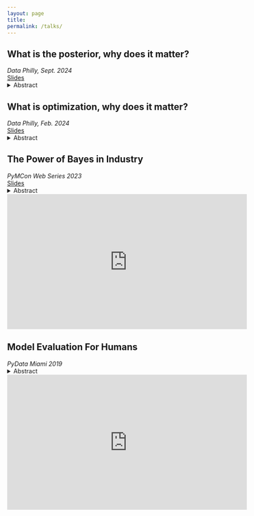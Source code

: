 ```yaml
---
layout: page
title: 
permalink: /talks/
---
```



<div class="talk-overview">
	<h2>What is the posterior, why does it matter?</h2>
	<div><em>Data Philly, Sept. 2024</em></div>
	<div><a href="{{ site.baseurl }}/slides/what-is-the-posterior.html">Slides</a></div>

<details>
<summary>Abstract</summary>
<div markdown="1">

We've all seen it. That neon sign hanging on the wall of some math department somewhere. Bayes' Rule. An expression of conditional probability. And when it's a model conditioned on data, it's Bayesian Inference. Evaluating the right hand side of that equation, transforming the left into a posterior distribution. Though often reduced to a point estimate or confidence interval, when left as a distribution interesting possibilities abound...

The primary goal of this talk is to answer the second half of its title: why should you care? After providing a brief overview of how the posterior fits into Bayesian Inference we'll focus on application. Examples from domains such as finance, investing, E-commerce and baseball will drive the content and demonstrate the versatility this approach affords. Attendees should leave with an understanding of the role of the posterior distribution and ideas of how to apply this to their own work. 

</div>
</details>

</div>


<div class="talk-overview">
<h2>What is optimization, why does it matter?</h2>
<div><em>Data Philly, Feb. 2024</em></div>
<div><a href="{{ site.baseurl }}/slides/data-philly-optimization.html">Slides</a><div>

<details>
<summary>Abstract</summary>
<div markdown="1">

In data science, we often think of optimization as the engine that fires
each time `model.fit(X, y)` is called. Perhaps less considered is that
these methods are a subset of a much larger discipline, with applications in
data science that reach beyond machine learning: mathematical optimization.

In this talk we'll try and answer the questions: "What makes mathematical
optimization special, and why should data scientists care?" Along the
way we'll walk through examples which demonstrate how these tools
can extend and complement the familiar methods within the machine learning
toolbox. Having established a basic understanding of the sort of problems
these methods place within our grasp, we'll conclude with examples of real
world applications from industries such as Healthcare, Marketing and
Advertising.

</div>
</details>

</div>

<div class="talk-overview">
<h2>The Power of Bayes in Industry</h2>
<div><em> PyMCon Web Series 2023</em></div>
<div><a href="{{ site.baseurl }}/slides/pymcon-2023-webseries.html">Slides</a></div>

<details>
<summary>Abstract</summary>
<div markdown="1">

This talk will attempt to answer the question “what is a Data Generating Process and why does it matter?” While we will begin our discussion with a bit of theory, don’t worry about this being too technical or inaccessible if you’re new to Bayesian Statistics. Our primary goal is to focus on the second half of the question and give you tools to use for real-world applications.

With the core concepts and background covered, we’ll demonstrate how incorporating this understanding into our modeling decisions allows us to embed elements of a business function directly into our statistical models and how this can provide immense value in industry settings, especially where traditional machine learning techniques fail, such as

- The ability to tackle critical problems when data is lacking, like launching a new product

- Building powerful, predictive models that are difficult to overfit

- Explainability is built in, and it’s already expressed in the terms of your business

Best of all is that the design techniques we propose here are such that when you get one the benefits above, the rest usually come for free.

All of this and more will be illustrated through concrete examples found in both publicly available data as well as proprietary data we use here at Perpay.

</div>      
</details>

<iframe width="560" height="315" src="https://www.youtube.com/embed/7KrspD1TZNU" title="YouTube video player" frameborder="0" allow="accelerometer; autoplay; clipboard-write; encrypted-media; gyroscope; picture-in-picture; web-share" allowfullscreen></iframe>
</div>

<div class="talk-overview">
<h2>Model Evaluation For Humans</h2>
<em>PyData Miami 2019</em>

<details>
<summary>Abstract</summary>
<div markdown="1">

Model evaluation is arguably the most important step of the modeling process. As data scientists we constantly make decisions based on these evaluations. Is model A better than model B? Will this model be profitable in production? Is performance in production declining? Model evaluation for humans discusses approaches for assessing our models practically in ways we understand.

Practitioners who are relatively new to releasing models into production or a product are likely to benefit the most from this talk however data scientists of all abilities may find useful strategies to take away. The approaches that we will discuss serve better as a play book than a rule book and will help build confidence in your model throughout all phases of the business lifecycle from development through deployment.

</div>

</details>

<iframe width="560" height="315" src="https://www.youtube.com/embed/bqohlMdVLvg" frameborder="0" allow="accelerometer; autoplay; encrypted-media; gyroscope; picture-in-picture" allowfullscreen></iframe>
</div>
